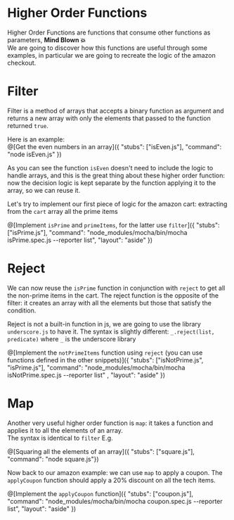 # Higher Order Functions
Higher Order Functions are functions that consume other functions as parameters, **Mind Blown 💥**  
We are going to discover how this functions are useful through some examples, in particular we are going to recreate the logic of the amazon checkout.  

# Filter
Filter is a method of arrays that accepts a binary function as argument and returns a new array with only the elements that passed to the function returned `true`.  

Here is an example:  
@[Get the even numbers in an array]({ "stubs": ["isEven.js"], "command": "node isEven.js" })

As you can see the function `isEven` doesn't need to include the logic to handle arrays, and this is the great thing about these higher order function: now the decision logic is kept separate by the function applying it to the array, so we can reuse it.  

Let's try to implement our first piece of logic for the amazon cart: extracting from the `cart` array all the prime items

@[Implement `isPrime` and `primeItems`, for the latter use `filter`]({ "stubs": ["isPrime.js"], "command": "node_modules/mocha/bin/mocha isPrime.spec.js --reporter list",  "layout": "aside" })

# Reject
We can now reuse the `isPrime` function in conjunction with `reject` to get all the non-prime items in the cart. The reject function is the opposite of the filter: it creates an array with all the elements but those that satisfy the condition.  

Reject is not a built-in function in js, we are going to use the library `underscore.js` to have it. The syntax is slightly different: `_.reject(list, predicate)` where `_` is the underscore library

@[Implement the `notPrimeItems` function using `reject` (you can use functions defined in the other snippets)]({ "stubs": ["isNotPrime.js", "isPrime.js"], "command": "node_modules/mocha/bin/mocha isNotPrime.spec.js --reporter list" , "layout": "aside" })

# Map
Another very useful higher order function is `map`: it takes a function and applies it to all the elements of an array.  
The syntax is identical to `filter`
E.g.

@[Squaring all the elements of an array]({ "stubs": ["square.js"], "command": "node square.js"})

Now back to our amazon example: we can use `map` to apply a coupon. The `applyCoupon` function should apply a 20% discount on all the tech items.

@[Implement the `applyCoupon` function]({ "stubs": ["coupon.js"], "command": "node_modules/mocha/bin/mocha coupon.spec.js --reporter list",  "layout": "aside" })  
